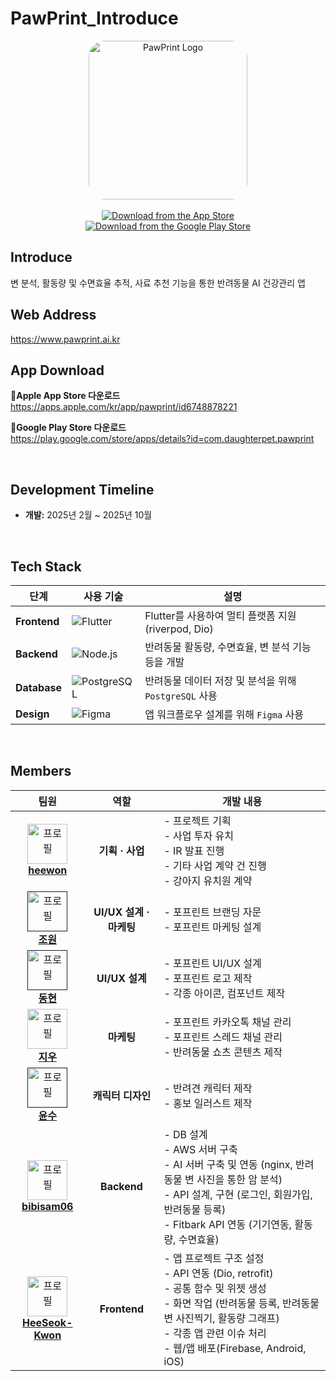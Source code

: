 # PawPrint_Introduce

<div align="center">

 <img width="254" alt="PawPrint Logo" src="https://play-lh.googleusercontent.com/3RMS-2_3CQtKftcQAxoW7dJRFJzR4Q4mZTX3pJP6BSKON3R34a_lvG9os6BD-xP84W1-=w480-h960-rw" style="border-radius:10%;">

<br>
<br>

<!-- apple app store 링크 -->
<a href="https://apps.apple.com/kr/app/pawprint/id6748878221">
    <img src="https://img.shields.io/badge/App%20Store-Download-blue?style=for-the-badge&logo=apple&logoColor=white" alt="Download from the App Store" />
</a>
<br />
<!-- google play store 링크 -->
<a href="https://play.google.com/store/apps/details?id=com.daughterpet.pawprint">
    <img src="https://img.shields.io/badge/Google%20Play%20Store-Download-brightgreen?style=for-the-badge&logo=googleplay&logoColor=white" alt="Download from the Google Play Store" />
</a>

</div>

## Introduce
변 분석, 활동량 및 수면효율 추적, 사료 추천 기능을 통한 반려동물 AI 건강관리 앱

## Web Address
https://www.pawprint.ai.kr

## App Download
<div align="left">

**🔗Apple App Store 다운로드**
<br />
https://apps.apple.com/kr/app/pawprint/id6748878221

**🔗Google Play Store 다운로드**
<br />
https://play.google.com/store/apps/details?id=com.daughterpet.pawprint
</div>

<br />


## Development Timeline

- **개발:** 2025년 2월 ~ 2025년 10월

<br />

## Tech Stack 

| 단계 | 사용 기술 | 설명 |
| ------------- | ---------------------------------------------------------------------------------------------------------- | -------------------------------------------------------------------------------------------------------------- |
| **Frontend** | ![Flutter](https://img.shields.io/badge/Flutter-02569B?style=for-the-badge&logo=flutter&logoColor=white)    | Flutter를 사용하여 멀티 플랫폼 지원 (riverpod, Dio) |
| **Backend**  | ![Node.js](https://img.shields.io/badge/node.js-339933?style=for-the-badge&logo=Node.js&logoColor=white) | 반려동물 활동량, 수면효율, 변 분석 기능 등을 개발 |
| **Database**  | ![PostgreSQL](https://img.shields.io/badge/postgresql-4169e1?style=for-the-badge&logo=postgresql&logoColor=white)          | 반려동물 데이터 저장 및 분석을 위해 `PostgreSQL` 사용                                                                                   |
| **Design**    | ![Figma](https://img.shields.io/badge/Figma-F24E1E?style=for-the-badge&logo=figma&logoColor=white)          | 앱 워크플로우 설계를 위해 `Figma` 사용   


<br />



## Members
|  팀원  | 역할 | <div align="center">개발 내용<div>                                                                                                                                                                                                                                                                                                                                                                                                                                                                                                                                                                                                                                                                                                         |
| :------------------------------------------------------------------------------------------------------------------------------------------------------------------------: | :--------------------: | :----------------------------------------------------------------------------------------------------------------------------------------------------------------------------------------------------------------------------------------------------------------------------------------------------------------------------------------------------------------------------------------------------------------------------------------------------------------------------------------------------------------------------------------------------------------------------------------------------------------------------------------------------------------------------------------------------------------------------------------- |
|   <a href="https://github.com/kheewon" target="_blank"><img src="https://avatars.githubusercontent.com/u/99823895?v=4" width="64px" alt="프로필" /><br/><b>heewon</b></a>   | <b>기획 · 사업</b><br />  | - 프로젝트 기획<br/> - 사업 투자 유치<br /> - IR 발표 진행<br /> - 기타 사업 계약 건 진행 <br /> - 강아지 유치원 계약 <br /> |
| <a href="" target="_blank"><img src="" width="64px" alt="프로필" /><br/><b>조원</b></a> | <b>UI/UX 설계 · 마케팅</b><br /> | - 포프린트 브랜딩 자문 <br /> - 포프린트 마케팅 설계 <br />
| <a href="" target="_blank"><img src="" width="64px" alt="프로필" /><br/><b>동현</b></a> | <b>UI/UX 설계</b><br /> |  - 포프린트 UI/UX 설계<br/> - 포프린트 로고 제작<br/> - 각종 아이콘, 컴포넌트 제작<br/>
| <a href="https://github.com/ziwwww" target="_blank"><img src="https://avatars.githubusercontent.com/u/199360786?v=4" width="64px" alt="프로필" /><br/><b>지우</b></a> | <b>마케팅</b><br /> | - 포프린트 카카오톡 채널 관리 <br /> - 포프린트 스레드 채널 관리 <br /> - 반려동물 쇼츠 콘텐츠 제작 <br />
| <a href="" target="_blank"><img src="" width="64px" alt="프로필" /><br/><b>윤수</b></a> | <b>캐릭터 디자인</b><br /> | - 반려견 캐릭터 제작 <br /> - 홍보 일러스트 제작 <br />
| <a href="https://github.com/bibisam06" target="_blank"><img src="https://avatars.githubusercontent.com/u/147711078?v=4" width="64px" alt="프로필" /><br/><b>bibisam06</b></a> | <b>Backend</b><br /> | - DB 설계 <br /> - AWS 서버 구축 <br /> - AI 서버 구축 및 연동 (nginx, 반려동물 변 사진을 통한 암 분석) <br /> - API 설계, 구현 (로그인, 회원가입, 반려동물 등록) <br /> - Fitbark API 연동 (기기연동, 활동량, 수면효율) <br /> |
| <a href="https://github.com/HeeSeok-Kwon" target="_blank"><img src="https://avatars.githubusercontent.com/u/80610295?v=4" width="64px" alt="프로필" /><br/><b>HeeSeok-Kwon</b></a> | <b>Frontend</b><br /> | - 앱 프로젝트 구조 설정<br/> - API 연동 (Dio, retrofit)<br /> - 공통 함수 및 위젯 생성<br /> - 화면 작업 (반려동물 등록, 반려동물 변 사진찍기, 활동량 그래프) <br /> - 각종 앱 관련 이슈 처리<br /> - 웹/앱 배포(Firebase, Android, iOS)<br />